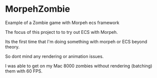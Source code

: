# MorpehZombie
Example of a Zombie game with Morpeh ecs framework

The focus of this project to to try out ECS with Morpeh.

Its the first time that I'm doing something with morpeh or ECS beyond theory.

So dont mind any rendering or animation issues. 

I was able to get on my Mac 8000 zombies without rendering (batching) them with 60 FPS.
